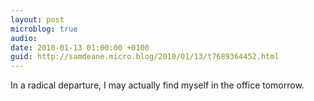 ```yaml
---
layout: post
microblog: true
audio: 
date: 2010-01-13 01:00:00 +0100
guid: http://samdeane.micro.blog/2010/01/13/t7689364452.html
---
```

In a radical departure, I may actually find myself in the office tomorrow.

